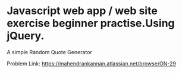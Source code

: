 # Javascript web app / web site exercise beginner practise.Using  jQuery.

A simple Random Quote Generator

Problem Link: https://mahendrankannan.atlassian.net/browse/ON-29